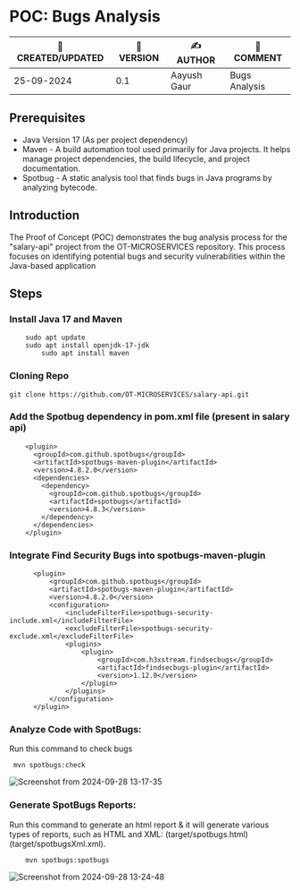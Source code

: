 # POC: Bugs Analysis

| 📅 CREATED/UPDATED | 📌 VERSION | ✍️ AUTHOR    | 📝 COMMENT                     |
|--------------------|------------|--------------|--------------------------------|
| 25-09-2024         | 0.1       | Aayush Gaur  | Bugs Analysis              |


## Prerequisites
- Java Version 17 (As per project dependency)
- Maven - A build automation tool used primarily for Java projects. It helps manage project dependencies, the build lifecycle, and project documentation.
- Spotbug - A static analysis tool that finds bugs in Java programs by analyzing bytecode.

## Introduction
The Proof of Concept (POC) demonstrates the bug analysis process for the "salary-api" project from the OT-MICROSERVICES repository. This process focuses on identifying potential bugs and security vulnerabilities within the Java-based application 

## Steps 

### Install Java 17 and Maven
```
	sudo apt update
	sudo apt install openjdk-17-jdk
        sudo apt install maven
```
### Cloning Repo

```
git clone https://github.com/OT-MICROSERVICES/salary-api.git
```
### Add the Spotbug dependency in pom.xml file (present in salary api)


        <plugin>
          <groupId>com.github.spotbugs</groupId>
          <artifactId>spotbugs-maven-plugin</artifactId>
          <version>4.8.2.0</version>
          <dependencies>
            <dependency>
              <groupId>com.github.spotbugs</groupId>
              <artifactId>spotbugs</artifactId>
              <version>4.8.3</version>
            </dependency>
          </dependencies>
        </plugin>

### Integrate Find Security Bugs into spotbugs-maven-plugin

          <plugin>
              <groupId>com.github.spotbugs</groupId>
              <artifactId>spotbugs-maven-plugin</artifactId>
              <version>4.8.2.0</version>
              <configuration>
                  <includeFilterFile>spotbugs-security-include.xml</includeFilterFile>
                  <excludeFilterFile>spotbugs-security-exclude.xml</excludeFilterFile>
                  <plugins>
                      <plugin>
                          <groupId>com.h3xstream.findsecbugs</groupId>
                          <artifactId>findsecbugs-plugin</artifactId>
                          <version>1.12.0</version>
                      </plugin>
                  </plugins>
              </configuration>
          </plugin>

### Analyze Code with SpotBugs:
Run this command to check bugs

```
 mvn spotbugs:check
```

![Screenshot from 2024-09-28 13-17-35](https://github.com/user-attachments/assets/5b57037c-fc96-44df-871b-b2c1734ecd99)

### Generate SpotBugs Reports: 
Run this  command to generate an html report & it will  generate various types of reports, such as HTML and XML: (target/spotbugs.html)(target/spotbugsXml.xml).

```
	mvn spotbugs:spotbugs
```

![Screenshot from 2024-09-28 13-24-48](https://github.com/user-attachments/assets/080df602-18b9-4f32-8b71-967fd3cfb6aa)



